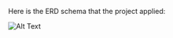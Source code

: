 Here is the ERD schema that the project applied:

![Alt Text](https://i.ibb.co/6mJg2jT/Screenshot-2024-04-25-231624.png)
